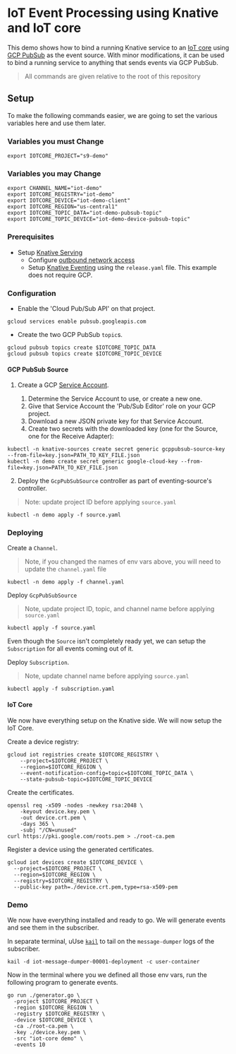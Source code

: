 # IoT Event Processing using Knative and IoT core

This demo shows how to bind a running Knative service to an
[IoT core](https://cloud.google.com/iot-core/) using
[GCP PubSub](https://cloud.google.com/pubsub/) as the event source. With minor
modifications, it can be used to bind a running service to anything that sends
events via GCP PubSub.

> All commands are given relative to the root of this repository

## Setup

To make the following commands easier, we are going to set the various variables
here and use them later.

### Variables you must Change

```shell
export IOTCORE_PROJECT="s9-demo"
```

### Variables you may Change

```shell
export CHANNEL_NAME="iot-demo"
export IOTCORE_REGISTRY="iot-demo"
export IOTCORE_DEVICE="iot-demo-client"
export IOTCORE_REGION="us-central1"
export IOTCORE_TOPIC_DATA="iot-demo-pubsub-topic"
export IOTCORE_TOPIC_DEVICE="iot-demo-device-pubsub-topic"
```

### Prerequisites

* Setup [Knative Serving](https://github.com/knative/docs/blob/master/install)
  * Configure [outbound network access](https://github.com/knative/docs/blob/master/serving/outbound-network-access.md)
  * Setup [Knative Eventing](https://github.com/knative/docs/tree/master/eventing) using the `release.yaml` file. This example does not require GCP.


### Configuration

* Enable the 'Cloud Pub/Sub API' on that project.

```shell
gcloud services enable pubsub.googleapis.com
```

* Create the two GCP PubSub `topic`s.

```shell
gcloud pubsub topics create $IOTCORE_TOPIC_DATA
gcloud pubsub topics create $IOTCORE_TOPIC_DEVICE
```


#### GCP PubSub Source

1.  Create a GCP
    [Service Account](https://console.cloud.google.com/iam-admin/serviceaccounts/project).

    1.  Determine the Service Account to use, or create a new one.
    2.  Give that Service Account the 'Pub/Sub Editor' role on your GCP project.
    3.  Download a new JSON private key for that Service Account.
    4.  Create two secrets with the downloaded key (one for the Source, one for
        the Receive Adapter):

```shell
kubectl -n knative-sources create secret generic gcppubsub-source-key --from-file=key.json=PATH_TO_KEY_FILE.json
kubectl -n demo create secret generic google-cloud-key --from-file=key.json=PATH_TO_KEY_FILE.json
```

2.  Deploy the `GcpPubSubSource` controller as part of eventing-source's
    controller.

> Note: update project ID before applying `source.yaml`

```shall
kubectl -n demo apply -f source.yaml
```

### Deploying

Create a `Channel`.

> Note, if you changed the names of env vars above, you will need to update the `channel.yaml` file

```shall
kubectl -n demo apply -f channel.yaml
```

Deploy `GcpPubSubSource`

> Note, update project ID, topic, and channel name before applying `source.yaml`

```shell
kubectl apply -f source.yaml
```

Even though the `Source` isn't completely ready yet, we can setup the
`Subscription` for all events coming out of it.

Deploy `Subscription`.

> Note, update channel name before applying `source.yaml`

```shell
kubectl apply -f subscription.yaml
```

#### IoT Core

We now have everything setup on the Knative side. We will now setup the IoT
Core.

Create a device registry:

```shell
gcloud iot registries create $IOTCORE_REGISTRY \
    --project=$IOTCORE_PROJECT \
    --region=$IOTCORE_REGION \
    --event-notification-config=topic=$IOTCORE_TOPIC_DATA \
    --state-pubsub-topic=$IOTCORE_TOPIC_DEVICE
```

Create the certificates.

  ```shell
  openssl req -x509 -nodes -newkey rsa:2048 \
      -keyout device.key.pem \
      -out device.crt.pem \
      -days 365 \
      -subj "/CN=unused"
  curl https://pki.google.com/roots.pem > ./root-ca.pem
  ```

Register a device using the generated certificates.

```shell
gcloud iot devices create $IOTCORE_DEVICE \
  --project=$IOTCORE_PROJECT \
  --region=$IOTCORE_REGION \
  --registry=$IOTCORE_REGISTRY \
  --public-key path=./device.crt.pem,type=rsa-x509-pem
```

### Demo

We now have everything installed and ready to go. We will generate events and
see them in the subscriber.

In separate terminal, uUse [`kail`](https://github.com/boz/kail) to tail on the `message-dumper` logs of the subscriber.

```shell
kail -d iot-message-dumper-00001-deployment -c user-container
```

Now in the terminal where you we defined all those env vars, run the following program to generate events.

```shell
go run ./generator.go \
  -project $IOTCORE_PROJECT \
  -region $IOTCORE_REGION \
  -registry $IOTCORE_REGISTRY \
  -device $IOTCORE_DEVICE \
  -ca ./root-ca.pem \
  -key ./device.key.pem \
  -src "iot-core demo" \
  -events 10
```

